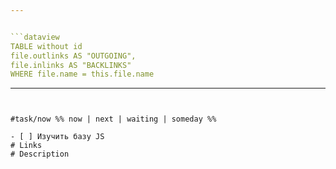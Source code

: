 ```yaml
--- 


```dataview 
TABLE without id 
file.outlinks AS "OUTGOING", 
file.inlinks AS "BACKLINKS" 
WHERE file.name = this.file.name
```

---
```


#task/now %% now | next | waiting | someday %%

- [ ] Изучить базу JS
# Links 
# Description

